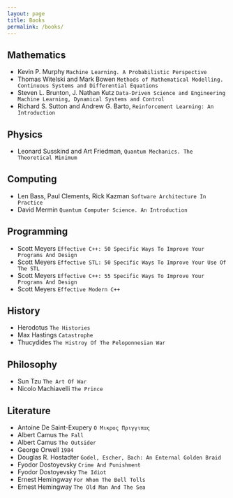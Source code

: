 ```yaml
---
layout: page
title: Books
permalink: /books/
---
```


## Mathematics

- Kevin P. Murphy ```Machine Learning. A Probabilistic Perspective```
- Thomas Witelski and Mark Bowen ```Methods of Mathematical Modelling. Continuous Systems and Differential Equations```
- Steven L. Brunton, J. Nathan Kutz ```Data-Driven Science and Engineering Machine Learning, Dynamical Systems and Control```
- Richard S. Sutton and Andrew G. Barto, ```Reinforcement Learning: An Introduction```

## Physics

- Leonard Susskind and Art Friedman, ```Quantum Mechanics. The Theoretical Minimum```

## Computing

- Len Bass, Paul Clements, Rick Kazman ```Software Architecture In Practice```
- David Mermin ```Quantum Computer Science. An Introduction```

## Programming

- Scott Meyers ```Effective C++: 50 Specific Ways To Improve Your Programs And Design```
- Scott Meyers ```Effective STL: 50 Specific Ways To Improve Your Use Of The STL```
- Scott Meyers ```Effective C++: 55 Specific Ways To Improve Your Programs And Design```
- Scott Meyers ```Effective Modern C++```

## History

- Herodotus ```The Histories```
- Max Hastings ```Catastrophe```
- Thucydides ```The Histroy Of The Peloponnesian War```


## Philosophy
- Sun Tzu ```The Art Of War```
- Nicolo Machiavelli ```The Prince```

## Literature

- Antoine De Saint-Exupery  ```Ο Μικρος Πριγγιπας```
- Albert Camus ```The Fall```
- Albert Camus ```The Outsider```
- George Orwell ```1984```
- Douglas R. Hostadter ```Godel, Escher, Bach: An Enternal Golden Braid```
- Fyodor Dostoyevsky ```Crime And Punishment```
- Fyodor Dostoyevsky ```The Idiot```
- Ernest Hemingway ```For Whom The Bell Tolls```
- Ernest Hemingway ```The Old Man And The Sea```


